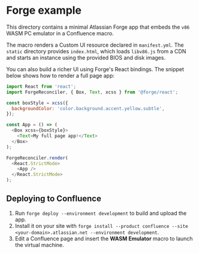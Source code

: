 # Forge example

This directory contains a minimal Atlassian Forge app that embeds the `v86` WASM PC emulator in a Confluence macro.

The macro renders a Custom UI resource declared in `manifest.yml`. The `static` directory provides `index.html`, which loads `libv86.js` from a CDN and starts an instance using the provided BIOS and disk images.

You can also build a richer UI using Forge's React bindings. The snippet below shows how to render a full page app:

```javascript
import React from 'react';
import ForgeReconciler, { Box, Text, xcss } from '@forge/react';

const boxStyle = xcss({
  backgroundColor: 'color.background.accent.yellow.subtle',
});

const App = () => (
  <Box xcss={boxStyle}>
    <Text>My full page app!</Text>
  </Box>
);

ForgeReconciler.render(
  <React.StrictMode>
    <App />
  </React.StrictMode>
);
```

## Deploying to Confluence

1. Run `forge deploy --environment development` to build and upload the app.
2. Install it on your site with `forge install --product confluence --site <your-domain>.atlassian.net --environment development`.
3. Edit a Confluence page and insert the **WASM Emulator** macro to launch the virtual machine.


